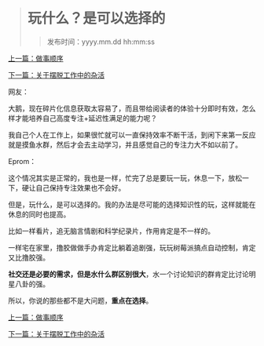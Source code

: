 ># 玩什么？是可以选择的
>
>>发布时间：yyyy.mm.dd hh:mm:ss

[上一篇：做事顺序](https://t.zsxq.com/76uvfAi)

[下一篇：关于摆脱工作中的杂活](https://t.zsxq.com/7Q72RbI)

网友：

大鹅，现在碎片化信息获取太容易了，而且带给阅读者的体验十分即时有效，怎么样才能培养自己高度专注+延迟性满足的能力呢？

我自己个人在工作上，如果很忙就可以一直保持效率不断干活，到闲下来第一反应就是摸鱼水群，然后才会去主动学习，并且感觉自己的专注力大不如以前了。

Eprom：

这个情况其实是正常的，我也是一样，忙完了总是要玩一玩，休息一下，放松一下，硬让自己保持专注效果也不会好。 

但是，玩什么，是可以选择的。我的办法是尽可能的选择知识性的玩，这样就能在休息的同时也提高。 

比如一样看片，追无脑言情剧和科学纪录片，作用肯定是不一样的。 

一样宅在家里，撸胶做做手办肯定比躺着追剧强，玩玩树莓派搞点自动控制，肯定又比撸胶强。 

**社交还是必要的需求，但是水什么群区别很大**，水一个讨论知识的群肯定比讨论明星八卦的强。 

所以，你说的那些都不是大问题，**重点在选择**。

[上一篇：做事顺序](https://t.zsxq.com/76uvfAi)

[下一篇：关于摆脱工作中的杂活](https://t.zsxq.com/7Q72RbI)


















​     











